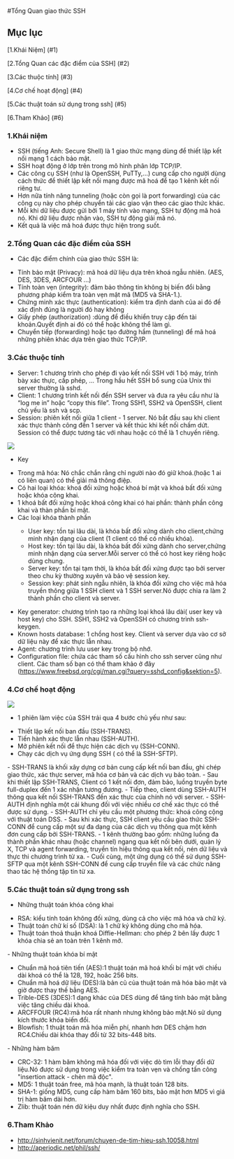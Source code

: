 #Tổng Quan giao thức SSH
## Mục lục
[1.Khái Niệm] (#1)

[2.Tổng Quan các đặc điểm của SSH] (#2)

[3.Các thuộc tính] (#3)

[4.Cơ chế hoạt động] (#4)

[5.Các thuật toán sử dụng trong ssh] (#5)

[6.Tham Khảo] (#6)

<a name="1"></a>
### 1.Khái niệm
- SSH (tiếng Anh: Secure Shell) là 1 giao thức mạng dùng để thiết lập kết nối mạng 1 cách bảo mật.
- SSH hoạt động ở lớp trên trong mô hình phân lớp TCP/IP.
- Các công cụ SSH (như là OpenSSH, PuTTy,…) cung cấp cho người dùng cách thức để thiết lập kết nối mạng được mã hoá để tạo 1 kênh kết nối riêng tư.
- Hơn nữa tính năng tunneling (hoặc còn gọi là port forwarding) của các công cụ này cho phép chuyển tải các giao vận theo các giao thức khác.
- Mỗi khi dữ liệu được gửi bởi 1 máy tính vào mạng, SSH tự động mã hoá nó. Khi dữ liệu được nhận vào, SSH tự động giải mã nó.
- Kết quả là việc mã hoá được thực hiện trong suốt.

<a name="2"></a>  
### 2.Tổng Quan các đặc điểm của SSH
- Các đặc điểm chính của giao thức SSH là:
<ul>
	<li>Tính bảo mật (Privacy): mã hoá dữ liệu dựa trên khoá ngẫu nhiên. (AES, DES, 3DES, ARCFOUR ...)</li>
	<li>Tính toàn vẹn (integrity): đảm bảo thông tin không bị biến đổi bằng phương pháp kiểm tra toàn vẹn mật mã (MD5 và SHA-1.).</li>
	<li>Chứng minh xác thực (authentication): kiểm tra định danh của ai đó để xác định đúng là người đó hay không</li>
	<li>Giấy phép (authorization) :dùng để điều khiển truy cập đến tài khoản.Quyết định ai đó có thể hoặc không thể làm gì.</li>
	<li>Chuyển tiếp (forwarding) hoặc tạo đường hầm (tunneling) để mã hoá những phiên khác dựa trên giao thức TCP/IP.</li>
</ul>

<a name="3"></a>
### 3.Các thuộc tính 
- Server: 1 chương trình cho phép đi vào kết nối SSH với 1 bộ máy, trình bày xác thực, cấp phép, … Trong hầu hết SSH bổ sung của Unix thì server thường là sshd.
- Client: 1 chương trình kết nối đến SSH server và đưa ra yêu cầu như là “log me in” hoặc “copy this file”. Trong SSH1, SSH2 và OpenSSH, client chủ yếu là ssh và scp.
- Session: phiên kết nối giữa 1 client - 1 server. Nó bắt đầu sau khi client xác thực thành công đến 1 server và kết thúc khi kết nối chấm dứt. Session có thể được tương tác với nhau hoặc có thể là 1 chuyến riêng.
<img src="http://i.imgur.com/N68V7YY.jpg" />

- Key
<ul>
	<li>Trong mã hóa: Nó chắc chắn rằng chỉ người nào đó giữ khoá.(hoặc 1 ai có liên quan) có thể giải mã thông điệp.</li>
	<li>Có hai loại khóa: khoá đối xứng hoặc khoá bí mật và khoá bất đối xứng hoặc khóa công khai.</li>
	<li>1 khoá bất đối xứng hoặc khoá công khai có hai phần: thành phần công khai và thàn phần bí mật.</li>
	<li>Các loại khóa thành phần</li>
	<ul>
		<li>User key: tồn tại lâu dài, là khóa bất đối xứng dành cho client,chứng minh nhận dạng của client (1 client có thể có nhiều khóa).</li>
		<li>Host key: tồn tại lâu dài, là khóa bất đối xứng dành cho server,chứng minh nhận dạng của server.Mỗi server có thể có host key riêng hoặc dùng chung.</li>
		<li>Server key: tồn tại tạm thời, là khóa bất đối xứng được tạo bởi server theo chu kỳ thường xuyên	và bảo vệ session key.</li>
		<li>Session key: phát sinh ngẫu nhiên, là khóa đối xứng cho việc mã hóa truyền thông giữa 1 SSH client và 1 SSH server.Nó được chia ra làm 2 thành phần cho client và server. </li>
	</ul>
</ul>

- Key generator: chương trình tạo ra những loại khoá lâu dài( user key và host key) cho SSH. SSH1, SSH2 và OpenSSH có chương trình ssh-keygen.
- Known hosts database: 1 chồng host key. Client và server dựa vào cơ sở dữ liệu này để xác thực lẫn nhau.
- Agent: chương trình lưu user key trong bộ nhớ.
- Configuration file: chứa các tham số cấu hình cho ssh server cũng như client. Các tham số bạn có thể tham khảo ở đây (https://www.freebsd.org/cgi/man.cgi?query=sshd_config&sektion=5).

<a name="4"></a>
### 4.Cơ chế hoạt động
<img src="http://i.imgur.com/8kob10F.jpg" />

- 1 phiên làm việc của SSH trải qua 4 bước chủ yếu như sau:
<ul>
	<li>Thiết lập kết nối ban đầu (SSH-TRANS).</li>
	<li>Tiến hành xác thực lẫn nhau (SSH-AUTH).</li>
	<li>Mở phiên kết nối để thực hiện các dịch vụ (SSH-CONN).</li>
	<li>Chạy các dịch vụ ứng dụng SSH ( có thể là SSH-SFTP).</li>
</ul>
- SSH-TRANS là khối xây dựng cơ bản cung cấp kết nối ban đầu, ghi chép giao thức, xác thực server, mã hóa cơ bản và các dịch vụ bảo toàn.
- Sau khi thiết lập SSH-TRANS, Client có 1 kết nối đơn, đảm bảo, luồng truyền byte full-duplex đến 1 xác nhận tương đương.
- Tiếp theo, client dùng SSH-AUTH thông qua kết nối SSH-TRANS đến xác thực của chính nó với server.
- SSH-AUTH định nghĩa một cái khung đối với việc nhiều cơ chế xác thực có thể được sử dụng.	
- SSH-AUTH chỉ yêu cầu một phương thức: khoá công cộng với thuật toán DSS.
- Sau khi xác thực, SSH client yêu cầu giao thức SSH-CONN để cung cấp một sự đa dạng của các dịch vụ thông qua một kênh đơn cung cấp bởi SSH-TRANS.
- 1 kênh thường bao gồm: những luồng đa thành phần khác nhau (hoặc channel) ngang qua kết nối bên dưới, quản lý X, TCP và agent forwarding, truyền tín hiệu thông qua kết nối, nén dữ liệu và thực thi chương trình từ xa.
- Cuối cùng, một ứng dụng có thể sử dụng SSH-SFTP qua một kênh SSH-CONN để cung cấp truyền file và các chức năng thao tác hệ thống tập tin từ xa.

<a name="5"></a>
### 5.Các thuật toán sử dụng trong ssh
- Những thuật toán khóa công khai
<ul>
	<li>RSA: kiểu tính toán không đối xứng, dùng cả cho việc mã hóa và chữ ký.</li>
	<li>Thuật toán chữ kí số (DSA): là 1 chữ ký không dùng cho mã hóa.</li>
	<li>Thuật toán thoả thuận khoá Diffie-Hellman: cho phép 2 bên lấy được 1 khóa chia sẻ an toàn trên 1 kênh mở.</li>
</ul>
- Những thuật toán khóa bí mật
<ul>
	<li>Chuẩn mã hoá tiên tiến (AES):1 thuật toán mã hoá khối bí mật với chiều dài khoá có thể là 128, 192, hoăc 256 bits.</li>	 
	<li>Chuẩn mã hoá dữ liệu (DES):là bản cũ của thuật toán mã hóa bảo mật và giờ được thay thế bằng AES.</li>
	<li>Trible-DES (3DES):1 dạng khác của DES dùng để tăng tính bảo mật bằng việc tăng chiều dài khoá.</li>
	<li>ARCFFOUR (RC4):mã hóa rất nhanh nhưng không bảo mật.Nó sử dụng kích thước khóa biến đổi.</li>
	<li>Blowfish: 1 thuật toán mã hóa miễn phí, nhanh hơn DES chậm hơn RC4.Chiều dài khóa thay đổi từ 32 bits-448 bits.</li>
</ul>
- Những hàm băm
<ul>
	<li>CRC-32: 1 hàm băm không mã hóa đối với việc dò tìm lỗi thay đổi dữ liệu.Nó được sử dụng trong việc kiểm tra toàn vẹn và chống tấn công "insertion attack - chèn mã độc".</li>
	<li>MD5: 1 thuật toán free, mã hóa mạnh, là thuật toán 128 bits.</li>
	<li>SHA-1: giống MD5, cung cấp hàm băm 160 bits, bảo mật hơn MD5 vì giá trị hàm băm dài hơn.</li>
	<li>Zlib: thuật toán nén dữ kiệu duy nhất được định nghĩa cho SSH.</li>
</ul>

<a name="6"><a>
### 6.Tham Khảo
- http://sinhvienit.net/forum/chuyen-de-tim-hieu-ssh.10058.html
- http://aperiodic.net/phil/ssh/
